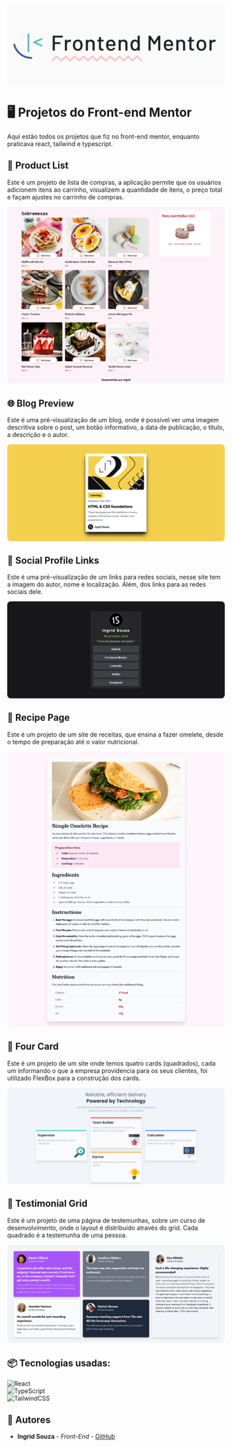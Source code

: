 ![Logo do projeto](images/frontend.png)
# 🖥️ Projetos do Front-end Mentor
Aqui estão todos os projetos que fiz no front-end mentor, enquanto praticava react, tailwind e typescript.

## 🛒 Product List
Este é um projeto de lista de compras, a aplicação permite que os usuários adicionem itens ao carrinho, visualizem a quantidade de itens, o preço total e façam ajustes no carrinho de compras.

<img style="border-radius: 8px;" src="images/Lista-de-compras.png" alt="preview de site de compras">

## 🌐 Blog Preview
Este é uma pré-visualização de um blog, onde é possível ver uma imagem descritiva sobre o post, um botão informativo, a data de publicação, o título, a descrição e o autor.

<img style="border-radius: 8px;" src="images/Blog-Preview.png" alt="preview de um blog"/>

## 📱 Social Profile Links
Este é uma pré-visualização de um links para redes sociais, nesse site tem a imagem do autor, nome e localização. Além, dos links para as redes sociais dele.

<img style="border-radius: 8px;" src="images/Profile-Link.png" alt="preview de um blog"/>

## 🍳 Recipe Page
Este é um projeto de um site de receitas, que ensina a fazer omelete, desde o tempo de preparação até o valor nutricional.

<img style="border-radius: 8px;" src="images/Recipe-Page.png" alt="preview de um site de receitas"/>

## 🎲 Four Card
Este é um projeto de um site onde temos quatro cards (quadrados), cada um informando o que a empresa providencia para os seus clientes, foi utilizado FlexBox para a construção dos cards.

<img style="border-radius: 8px;" src="images/Four-Card.png" alt="preview de um site de receitas"/>

## 🧩 Testimonial Grid
Este é um projeto de uma página de testemunhas, sobre um curso de desenvolvimento, onde o layout é distribuído através do grid. Cada quadrado é a testemunha de uma pessoa.

<img style="border-radius: 8px;" src="images/Testimonial-Grid.png" alt="preview de um site de receitas"/>

## 📦 Tecnologias usadas:
![React](https://img.shields.io/badge/react-%2320232a.svg?style=for-the-badge&logo=react&logoColor=%2361DAFB)<br>
![TypeScript](https://img.shields.io/badge/typescript-%23007ACC.svg?style=for-the-badge&logo=typescript&logoColor=white)<br>
![TailwindCSS](https://img.shields.io/badge/tailwindcss-%2338B2AC.svg?style=for-the-badge&logo=tailwind-css&logoColor=white)

## 👷 Autores

* **Ingrid Souza** - *Front-End* - [GitHub](https://github.com/IngridsSilveira)
